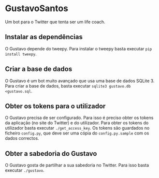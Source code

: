 # GustavoSantos
Um bot para o Twitter que tenta ser um life coach.

Instalar as dependências
------

O Gustavo depende do tweepy. Para instalar o tweepy basta executar `pip install tweepy`.

Criar a base de dados
------

O Gustavo é um bot muito avançado que usa uma base de dados SQLite 3. Para criar a base de dados, basta executar `sqlite3 gustavo.db <gustavo.sql`.

Obter os tokens para o utilizador
------

O Gustavo precisa de ser configurado. Para isso é preciso obter os tokens da aplicação (no site do Twitter) e do utilizador. Para obter os tokens do utilizador basta executar `./get_access_key`. Os tokens são guardados no ficheiro `config.py`, que deve ser uma cópia do `config.py.sample` com os dados correctos.

Obter a sabedoria do Gustavo
-------

O Gustavo gosta de partilhar a sua sabedoria no Twitter. Para isso basta executar `./gustavo`.
